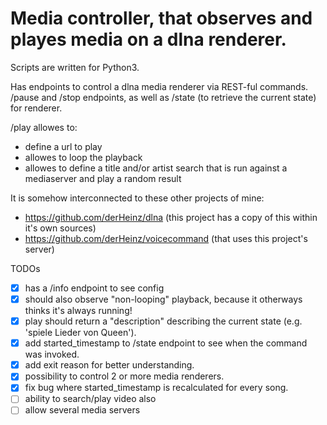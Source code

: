 # Media controller, that observes and playes media on a dlna renderer.

Scripts are written for Python3.

Has endpoints to control a dlna media renderer via REST-ful commands.
/pause and /stop endpoints, as well as /state (to retrieve the current state) for renderer.

/play allowes to:
- define a url to play
- allowes to loop the playback
- allowes to define a title and/or artist search that is run against a mediaserver and play a random result

It is somehow interconnected to these other projects of mine:
- https://github.com/derHeinz/dlna (this project has a copy of this within it's own sources)
- https://github.com/derHeinz/voicecommand (that uses this project's server)

TODOs
- [X] has a /info endpoint to see config
- [X] should also observe "non-looping" playback, because it otherways thinks it's always running!
- [X] play should return a "description" describing the current state (e.g. 'spiele Lieder von Queen').
- [X] add started_timestamp to /state endpoint to see when the command was invoked.
- [X] add exit reason for better understanding.
- [x] possibility to control 2 or more media renderers.
- [X] fix bug where started_timestamp is recalculated for every song.
- [ ] ability to search/play video also
- [ ] allow several media servers
